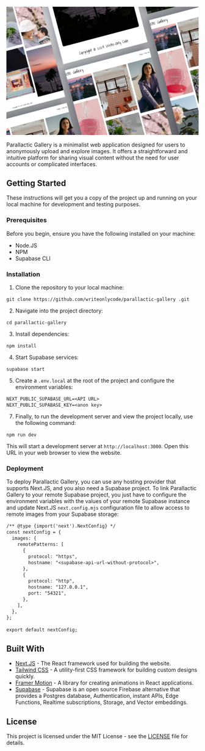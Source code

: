 ![](https://github.com/writeonlycode/parallactic-gallery/blob/main/screenshots/parallactic-gallery-thumbnail.png?raw=true)

Parallactic Gallery is a minimalist web application designed for users to
anonymously upload and explore images. It offers a straightforward and
intuitive platform for sharing visual content without the need for user
accounts or complicated interfaces.

## Getting Started

These instructions will get you a copy of the project up and running on your
local machine for development and testing purposes.

### Prerequisites

Before you begin, ensure you have the following installed on your machine:

- Node.JS
- NPM
- Supabase CLI

### Installation

1. Clone the repository to your local machine:

```
git clone https://github.com/writeonlycode/parallactic-gallery .git
```

2. Navigate into the project directory:

```
cd parallactic-gallery
```

3. Install dependencies:

```
npm install
```

4. Start Supabase services:

```
supabase start
```

5. Create a `.env.local` at the root of the project and configure the
   environment variables:

```
NEXT_PUBLIC_SUPABASE_URL=<API URL>
NEXT_PUBLIC_SUPABASE_KEY=<anon key>
```


7. Finally, to run the development server and view the project locally, use the
   following command:

```
npm run dev
```

This will start a development server at `http://localhost:3000`. Open this URL
in your web browser to view the website.

### Deployment

To deploy Parallactic Gallery, you can use any hosting provider that supports
Next.JS, and you also need a Supabase project. To link Parallactic Gallery to
your remote Supabase project, you just have to configure the environment
variables with the values of your remote Supabase instance and update Next.JS
`next.config.mjs` configuration file to allow access to remote images from your
Supabase storage:

```
/** @type {import('next').NextConfig} */
const nextConfig = {
  images: {
    remotePatterns: [
      {
        protocol: "https",
        hostname: "<supabase-api-url-without-protocol>",
      },
      {
        protocol: "http",
        hostname: "127.0.0.1",
        port: "54321",
      },
    ],
  },
};

export default nextConfig;
```


## Built With

- [Next.JS](https://nextjs.org/) - The React framework used for building the website.
- [Tailwind CSS](https://tailwindcss.com/) - A utility-first CSS framework for building custom designs quickly.
- [Framer Motion](https://www.framer.com/motion/) - A library for creating animations in React applications.
- [Supabase]() - Supabase is an open source Firebase alternative that provides
a Postgres database, Authentication, instant APIs, Edge Functions, Realtime
subscriptions, Storage, and Vector embeddings.

## License

This project is licensed under the MIT License - see the [LICENSE](LICENSE) file for details.

